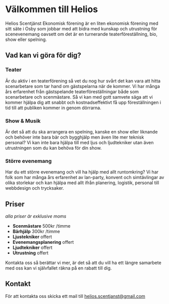 # Välkommen till Helios
Helios Scentjänst Ekonomisk förening är en liten ekonomisk förening med sitt säte i Osby som jobbar med att bidra med kunskap och utrustning för scenevenemang oavsett om det är en turnerande teaterföreställning, bio, show eller spelning.

## Vad kan vi göra för dig?
### Teater
Är du aktiv i en teaterförening så vet du nog hur svårt det kan vara att hitta scenarbetare som tar hand om gästspelarna när de kommer.
Vi har många års erfarenhet från gästspelande teaterföreställningar både som scenarbetare och scenmästare. Så vi kan med gott samvete säga att vi kommer hjälpa dig att snabbt och kostnadseffektivt få upp föreställningen i tid till att publiken kommer in genom dörrarna.

### Show & Musik
Är det så att du ska arrangera en spelning, kanske en show eller liknande och behöver inte bara bär och bygghjälp men även lite mer teknisk personal? Vi kan inte bara hjälpa till med ljus och ljudtekniker utan även utrustningen som du kan behöva för din show.

### Större evenemang
Har du ett större evenemang och vill ha hjälp med allt runtomkring? Vi har folk som har många års erfarenhet av lan-party, konvent och simtävlingar av olika storlekar och kan hjälpa med allt ifrån planering, logistik, personal till webbdesign och trycksaker.

## Priser
*alla priser är exklusive moms*
+ **Scenmästare** 500kr /timme
+ **Bärhjälp** 300kr /timme
+ **Ljustekniker** offert
+ **Evenemangsplanering** offert
+ **Ljudtekniker** offert
+ **Utrustning** offert

Kontakta oss så berättar vi mer, är det så att du vill ha ett längre samarbete med oss kan vi självfallet räkna på en rabatt till dig.

## Kontakt
För att kontakta oss skicka ett mail till helios.scentjanst@gmail.com
